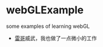 # webGLExample
some examples of learning webGL

- [雷哥](https://github.com/solesonglei?tab=repositories)威武，我也做了一点微小的工作
